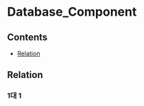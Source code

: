Database_Component
==============

Contents
--------

-   [Relation](#Relation)

Relation
----

### 1대 1